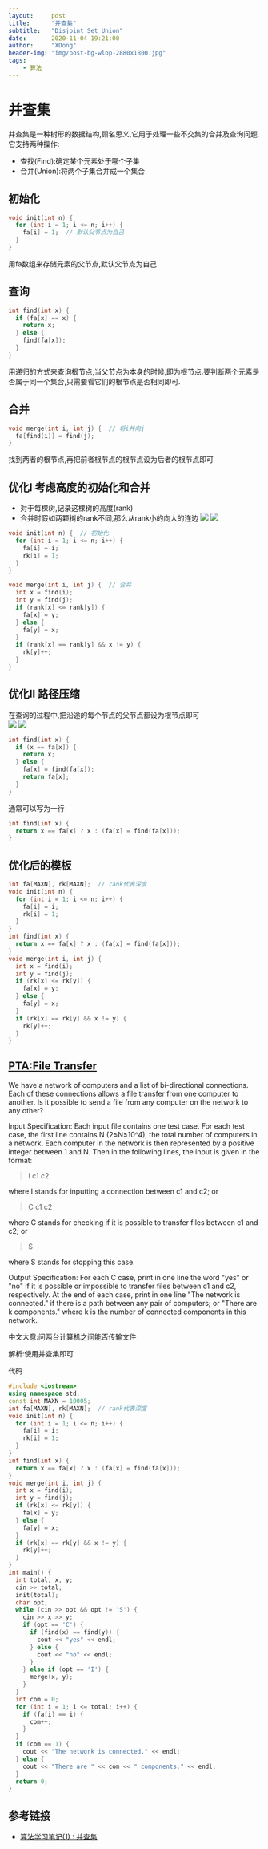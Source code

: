 ```yaml
---
layout:     post
title:      "并查集"
subtitle:   "Disjoint Set Union"
date:       2020-11-04 19:21:00
author:     "XDong"
header-img: "img/post-bg-wlop-2880x1800.jpg"
tags:
    - 算法
---
```



# 并查集
并查集是一种树形的数据结构,顾名思义,它用于处理一些不交集的合并及查询问题.   
它支持两种操作:    
- 查找(Find):确定某个元素处于哪个子集    
- 合并(Union):将两个子集合并成一个集合    

## 初始化
```cpp
void init(int n) {
  for (int i = 1; i <= n; i++) {
    fa[i] = 1;  // 默认父节点为自己
  }
}
```

用fa数组来存储元素的父节点,默认父节点为自己

## 查询
```cpp
int find(int x) {
  if (fa[x] == x) {
    return x;
  } else {
    find(fa[x]);
  }
}
```

用递归的方式来查询根节点,当父节点为本身的时候,即为根节点.要判断两个元素是否属于同一个集合,只需要看它们的根节点是否相同即可.

## 合并
```cpp
void merge(int i, int j) {  // 将i并向j
  fa[find(i)] = find(j);
}
```

找到两者的根节点,再把前者根节点的根节点设为后者的根节点即可

## 优化Ⅰ 考虑高度的初始化和合并
- 对于每棵树,记录这棵树的高度(rank)
- 合并时假如两颗树的rank不同,那么从rank小的向大的连边
![](/img/algorithms/dsu-1.jpg)
![](/img/algorithms/dsu-2.jpg)

```cpp
void init(int n) {  // 初始化
  for (int i = 1; i <= n; i++) {
    fa[i] = i;
    rk[i] = 1;
  }
}

void merge(int i, int j) {  // 合并
  int x = find(i);
  int y = find(j);
  if (rank[x] <= rank[y]) {
    fa[x] = y;
  } else {
    fa[y] = x;
  }
  if (rank[x] == rank[y] && x != y) {
    rk[y]++;
  }
}
```

## 优化Ⅱ 路径压缩
在查询的过程中,把沿途的每个节点的父节点都设为根节点即可    
![](/img/algorithms/dsu-3.png)
![](/img/algorithms/dsu-4.png)

```cpp
int find(int x) {
  if (x == fa[x]) {
    return x;
  } else {
    fa[x] = find(fa[x]);
    return fa[x];
  }
}
```

通常可以写为一行
```cpp
int find(int x) {
  return x == fa[x] ? x : (fa[x] = find(fa[x]));
}
```


## 优化后的模板
```cpp
int fa[MAXN], rk[MAXN];  // rank代表深度
void init(int n) {
  for (int i = 1; i <= n; i++) {
    fa[i] = i;
    rk[i] = 1;
  }
}
int find(int x) {
  return x == fa[x] ? x : (fa[x] = find(fa[x]));
}
void merge(int i, int j) {
  int x = find(i);
  int y = find(j);
  if (rk[x] <= rk[y]) {
    fa[x] = y;
  } else {
    fa[y] = x;
  }
  if (rk[x] == rk[y] && x != y) {
    rk[y]++;
  }
}
```


## [PTA:File Transfer](https://pintia.cn/problem-sets/1302953266564911104/problems/1315322294215434241)
We have a network of computers and a list of bi-directional connections. Each of these connections allows a file transfer from one computer to another. Is it possible to send a file from any computer on the network to any other?

Input Specification:
Each input file contains one test case. For each test case, the first line contains N (2≤N≤10^4), the total number of computers in a network. Each computer in the network is then represented by a positive integer between 1 and N. Then in the following lines, the input is given in the format:

>I c1 c2  

where I stands for inputting a connection between c1 and c2; or

>C c1 c2  

where C stands for checking if it is possible to transfer files between c1 and c2; or

>S  

where S stands for stopping this case.

Output Specification:
For each C case, print in one line the word "yes" or "no" if it is possible or impossible to transfer files between c1 and c2, respectively. At the end of each case, print in one line "The network is connected." if there is a path between any pair of computers; or "There are k components." where k is the number of connected components in this network.

中文大意:问两台计算机之间能否传输文件

解析:使用并查集即可

代码

```cpp
#include <iostream>
using namespace std;
const int MAXN = 10005;
int fa[MAXN], rk[MAXN];  // rank代表深度
void init(int n) {
  for (int i = 1; i <= n; i++) {
    fa[i] = i;
    rk[i] = 1;
  }
}
int find(int x) {
  return x == fa[x] ? x : (fa[x] = find(fa[x]));
}
void merge(int i, int j) {
  int x = find(i);
  int y = find(j);
  if (rk[x] <= rk[y]) {
    fa[x] = y;
  } else {
    fa[y] = x;
  }
  if (rk[x] == rk[y] && x != y) {
    rk[y]++;
  }
}
int main() {
  int total, x, y;
  cin >> total;
  init(total);
  char opt;
  while (cin >> opt && opt != 'S') {
    cin >> x >> y;
    if (opt == 'C') {
      if (find(x) == find(y)) {
        cout << "yes" << endl;
      } else {
        cout << "no" << endl;
      }
    } else if (opt == 'I') {
      merge(x, y);
    }
  }
  int com = 0;
  for (int i = 1; i <= total; i++) {
    if (fa[i] == i) {
      com++;
    }
  }
  if (com == 1) {
    cout << "The network is connected." << endl;
  } else {
    cout << "There are " << com << " components." << endl;
  }
  return 0;
}
```

## 参考链接
- [算法学习笔记(1) : 并查集](https://zhuanlan.zhihu.com/p/93647900)